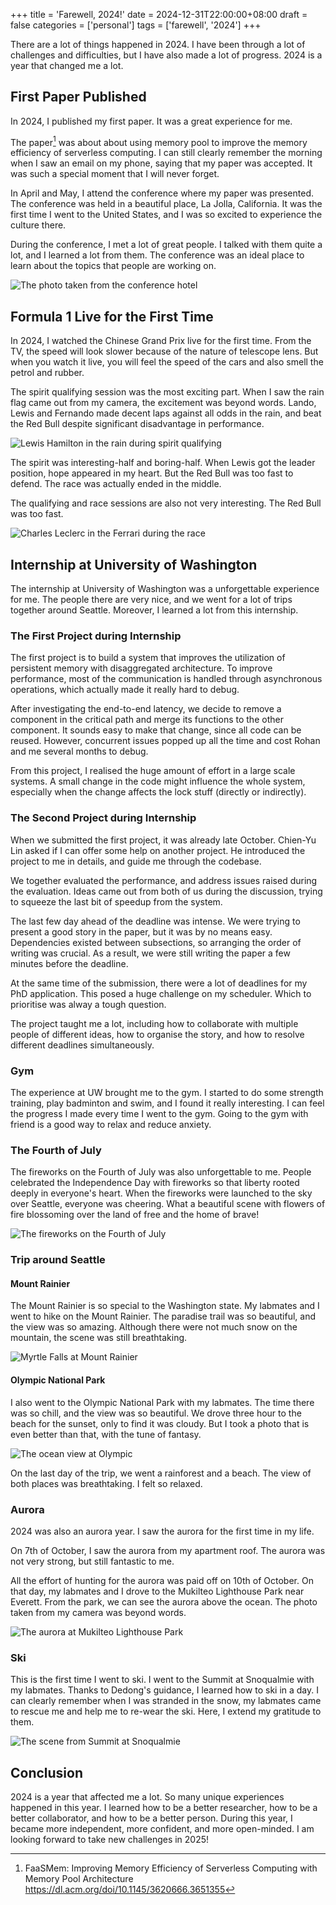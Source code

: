 +++
title = 'Farewell, 2024!'
date = 2024-12-31T22:00:00+08:00
draft = false
categories = ['personal']
tags = ['farewell', '2024']
+++

There are a lot of things happened in 2024. I have been through a lot of
challenges and difficulties, but I have also made a lot of progress. 2024
is a year that changed me a lot.

<!--more-->

## First Paper Published

In 2024, I published my first paper. It was a great experience for me.

The paper[^1] was about about using memory pool to improve the memory
efficiency of serverless computing. I can still clearly remember the morning
when I saw an email on my phone, saying that my paper was accepted. It was
such a special moment that I will never forget.

[^1]: FaaSMem: Improving Memory Efficiency of Serverless Computing with Memory
      Pool Architecture <https://dl.acm.org/doi/10.1145/3620666.3651355>

In April and May, I attend the conference where my paper was presented.
The conference was held in a beautiful place, La Jolla, California. It was
the first time I went to the United States, and I was so excited to
experience the culture there.

During the conference, I met a lot of great people. I talked with them
quite a lot, and I learned a lot from them. The conference was an ideal
place to learn about the topics that people are working on.

![The photo taken from the conference hotel](asplos-24.webp)

## Formula 1 Live for the First Time

In 2024, I watched the Chinese Grand Prix live for the first time. From
the TV, the speed will look slower because of the nature of telescope
lens. But when you watch it live, you will feel the speed of the cars and
also smell the petrol and rubber.

The spirit qualifying session was the most exciting part. When I saw the
rain flag came out from my camera, the excitement was beyond words. Lando,
Lewis and Fernando made decent laps against all odds in the rain, and beat
the Red Bull despite significant disadvantage in performance.

![Lewis Hamilton in the rain during spirit qualifying](f1-spirit-qualifying.webp)

The spirit was interesting-half and boring-half. When Lewis got the leader
position, hope appeared in my heart. But the Red Bull was too fast to defend.
The race was actually ended in the middle.

The qualifying and race sessions are also not very interesting. The Red
Bull was too fast.

![Charles Leclerc in the Ferrari during the race](f1-race.webp)

## Internship at University of Washington

The internship at University of Washington was a unforgettable experience
for me. The people there are very nice, and we went for a lot of trips
together around Seattle. Moreover, I learned a lot from this internship.

### The First Project during Internship

The first project is to build a system that improves the utilization of
persistent memory with disaggregated architecture. To improve performance,
most of the communication is handled through asynchronous operations, which
actually made it really hard to debug.

After investigating the end-to-end latency, we decide to remove a component
in the critical path and merge its functions to the other component. It sounds
easy to make that change, since all code can be reused. However, concurrent
issues popped up all the time and cost Rohan and me several months to debug.

From this project, I realised the huge amount of effort in a large scale
systems. A small change in the code might influence the whole system,
especially when the change affects the lock stuff (directly or indirectly).

### The Second Project during Internship

When we submitted the first project, it was already late October. Chien-Yu Lin
asked if I can offer some help on another project. He introduced the project
to me in details, and guide me through the codebase.

We together evaluated the performance, and address issues raised during the
evaluation. Ideas came out from both of us during the discussion, trying to
squeeze the last bit of speedup from the system.

The last few day ahead of the deadline was intense. We were trying to present
a good story in the paper, but it was by no means easy. Dependencies existed
between subsections, so arranging the order of writing was crucial. As a
result, we were still writing the paper a few minutes before the deadline.

At the same time of the submission, there were a lot of deadlines for my PhD
application. This posed a huge challenge on my scheduler. Which to prioritise
was alway a tough question.

The project taught me a lot, including how to collaborate with multiple people
of different ideas, how to organise the story, and how to resolve different
deadlines simultaneously.

### Gym

The experience at UW brought me to the gym. I started to do some strength
training, play badminton and swim, and I found it really interesting. I can
feel the progress I made every time I went to the gym. Going to the gym
with friend is a good way to relax and reduce anxiety.

### The Fourth of July

The fireworks on the Fourth of July was also unforgettable to me. People
celebrated the Independence Day with fireworks so that liberty rooted deeply
in everyone's heart. When the fireworks were launched to the sky over Seattle,
everyone was cheering. What a beautiful scene with flowers of fire blossoming
over the land of free and the home of brave!

![The fireworks on the Fourth of July](fourth-of-july-2024.webp)

### Trip around Seattle

#### Mount Rainier

The Mount Rainier is so special to the Washington state. My labmates and I
went to hike on the Mount Rainier. The paradise trail was so beautiful, and
the view was so amazing. Although there were not much snow on the mountain,
the scene was still breathtaking.

![Myrtle Falls at Mount Rainier](myrtle-falls-rainier.webp)

#### Olympic National Park

I also went to the Olympic National Park with my labmates. The time there
was so chill, and the view was so beautiful. We drove three hour to the
beach for the sunset, only to find it was cloudy. But I took a photo that
is even better than that, with the tune of fantasy.

![The ocean view at Olympic](olympic-ocean-view.webp)

On the last day of the trip, we went a rainforest and a beach. The view
of both places was breathtaking. I felt so relaxed.

### Aurora

2024 was also an aurora year. I saw the aurora for the first time in my life.

On 7th of October, I saw the aurora from my apartment roof. The aurora was not
very strong, but still fantastic to me.

All the effort of hunting for the aurora was paid off on 10th of October. On
that day, my labmates and I drove to the Mukilteo Lighthouse Park near
Everett. From the park, we can see the aurora above the ocean. The photo
taken from my camera was beyond words.

![The aurora at Mukilteo Lighthouse Park](aurora.webp)

### Ski

This is the first time I went to ski. I went to the Summit at Snoqualmie with
my labmates. Thanks to Dedong's guidance, I learned how to ski in a day.
I can clearly remember when I was stranded in the snow, my labmates came to
rescue me and help me to re-wear the ski. Here, I extend my gratitude to them.

![The scene from Summit at Snoqualmie](ski.webp)

## Conclusion

2024 is a year that affected me a lot. So many unique experiences happened
in this year. I learned how to be a better researcher, how to be a better
collaborator, and how to be a better person. During this year, I became
more independent, more confident, and more open-minded. I am looking forward
to take new challenges in 2025!
